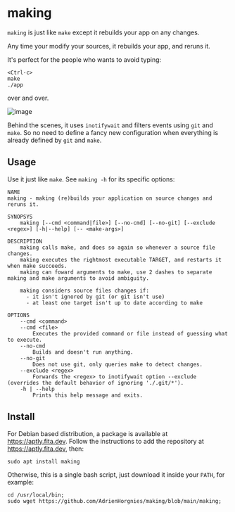 # making

`making` is just like `make` except it rebuilds your app on any changes.

Any time your modify your sources, it rebuilds your app, and reruns it.

It's perfect for the people who wants to avoid typing:

```console
<Ctrl-c>
make
./app
```

over and over.

![image](https://github.com/user-attachments/assets/7ffc696c-2e6e-4ee4-a5ee-b8d30dcad4aa)

Behind the scenes, it uses `inotifywait` and filters events using `git` and `make`.
So no need to define a fancy new configuration when everything is already defined by `git` and `make`.

## Usage

Use it just like `make`.
See `making -h` for its specific options:

    NAME
    making - making (re)builds your application on source changes and reruns it.

    SYNOPSYS
        making [--cmd <command|file>] [--no-cmd] [--no-git] [--exclude <regex>] [-h|--help] [-- <make-args>]

    DESCRIPTION
        making calls make, and does so again so whenever a source file changes.
        making executes the rightmost executable TARGET, and restarts it when make succeeds.
        making can foward arguments to make, use 2 dashes to separate making and make arguments to avoid ambiguity.

        making considers source files changes if:
          - it isn't ignored by git (or git isn't use)
          - at least one target isn't up to date according to make

    OPTIONS
        --cmd <command>
        --cmd <file>
            Executes the provided command or file instead of guessing what to execute.
        --no-cmd
            Builds and doesn't run anything.
        --no-git
            Does not use git, only queries make to detect changes.
        --exclude <regex>
            Forwards the <regex> to inotifywait option --exclude (overrides the default behavior of ignoring './.git/*').
        -h | --help
            Prints this help message and exits.

## Install

For Debian based distribution, a package is available at https://aptly.fita.dev.
Follow the instructions to add the repository at https://aptly.fita.dev, then:
```console
sudo apt install making
```

Otherwise, this is a single bash script, just download it inside your `PATH`, for example:
```console
cd /usr/local/bin;
sudo wget https://github.com/AdrienHorgnies/making/blob/main/making;
```
